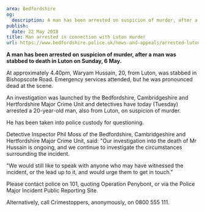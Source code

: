 ```yaml
area: Bedfordshire
og:
  description: A man has been arrested on suspicion of murder, after a man was stabbed to death in Luton on Sunday, 6 May.
publish:
  date: 22 May 2018
title: Man arrested in connection with Luton murder
url: https://www.bedfordshire.police.uk/news-and-appeals/arrested-luton-murder-may2018
```

**A man has been arrested on suspicion of murder, after a man was stabbed to death in Luton on Sunday, 6 May.**

At approximately 4.40pm, Waryam Hussain, 20, from Luton, was stabbed in Bishopscote Road. Emergency services attended, but he was pronounced dead at the scene.

An investigation was launched by the Bedfordshire, Cambridgeshire and Hertfordshire Major Crime Unit and detectives have today (Tuesday) arrested a 20-year-old man, also from Luton, on suspicion of murder.

He has been taken into police custody for questioning.

Detective Inspector Phil Moss of the Bedfordshire, Cambridgeshire and Hertfordshire Major Crime Unit, said: "Our investigation into the death of Mr Hussain is ongoing, and we continue to investigate the circumstances surrounding the incident.

"We would still like to speak with anyone who may have witnessed the incident, or the lead up to it, and would urge them to get in touch."

Please contact police on 101, quoting Operation Penybont, or via the Police Major Incident Public Reporting Site.

Alternatively, call Crimestoppers, anonymously, on 0800 555 111.
